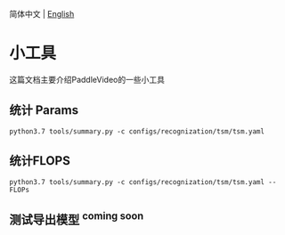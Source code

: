 简体中文 | [English](../en/tools.md)

# 小工具

这篇文档主要介绍PaddleVideo的一些小工具

## 统计 Params

```shell
python3.7 tools/summary.py -c configs/recognization/tsm/tsm.yaml
```

## 统计FLOPS

```shell
python3.7 tools/summary.py -c configs/recognization/tsm/tsm.yaml --FLOPs
```

## 测试导出模型 <sup>coming soon</sup>
